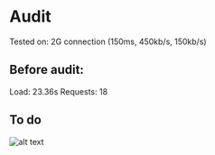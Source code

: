 # Audit

Tested on:  2G connection (150ms, 450kb/s, 150kb/s)

## Before audit:

Load:       23.36s
Requests:   18

## To do

![alt text](https://github.com/pierman1/ "Logo Title Text 1")


